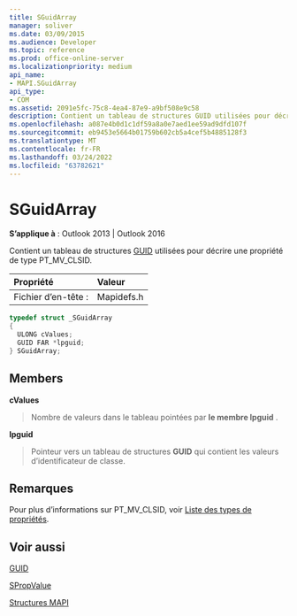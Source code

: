 ```yaml
---
title: SGuidArray
manager: soliver
ms.date: 03/09/2015
ms.audience: Developer
ms.topic: reference
ms.prod: office-online-server
ms.localizationpriority: medium
api_name:
- MAPI.SGuidArray
api_type:
- COM
ms.assetid: 2091e5fc-75c8-4ea4-87e9-a9bf508e9c58
description: Contient un tableau de structures GUID utilisées pour décrire une propriété de type PT_MV_CLSID.
ms.openlocfilehash: a087e4b0d1c1df59a8a0e7aed1ee59ad9dfd107f
ms.sourcegitcommit: eb9453e5664b01759b602cb5a4cef5b4885128f3
ms.translationtype: MT
ms.contentlocale: fr-FR
ms.lasthandoff: 03/24/2022
ms.locfileid: "63782621"
---
```

# <a name="sguidarray"></a>SGuidArray

  
  
**S’applique à** : Outlook 2013 | Outlook 2016 
  
Contient un tableau de structures [GUID](guid.md) utilisées pour décrire une propriété de type PT_MV_CLSID. 
  
|Propriété |Valeur |
|:-----|:-----|
|Fichier d’en-tête :  <br/> |Mapidefs.h  <br/> |
   
```cpp
typedef struct _SGuidArray
{
  ULONG cValues;
  GUID FAR *lpguid;
} SGuidArray;

```

## <a name="members"></a>Members

 **cValues**
  
> Nombre de valeurs dans le tableau pointées par **le membre lpguid** . 
    
 **lpguid**
  
> Pointeur vers un tableau de structures **GUID** qui contient les valeurs d’identificateur de classe. 
    
## <a name="remarks"></a>Remarques

Pour plus d’informations sur PT_MV_CLSID, voir [Liste des types de propriétés](property-types.md).
  
## <a name="see-also"></a>Voir aussi



[GUID](guid.md)
  
[SPropValue](spropvalue.md)


[Structures MAPI](mapi-structures.md)

